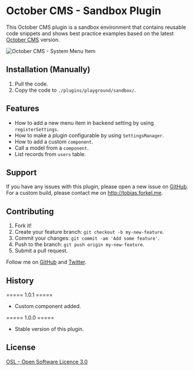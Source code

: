 # October CMS - Sandbox Plugin
This October CMS plugin is a sandbox environment that contains reusable code snippets and shows best practice examples based on the latest [October CMS](https://octobercms.com) version.

![October CMS - System Menu Item](https://i.postimg.cc/6wwHBqc6/backend-system-settings-update-playground-sandbox-settings-2020-04-02-14-51-45.gif)

## Installation (Manually)
1. Pull the code.
2. Copy the code to `./plugins/playground/sandbox/`.

## Features
* How to add a new menu item in backend setting by using `registerSettings`.
* How to make a plugin configurable by using `SettingsManager`.
* How to add a custom `component`.
* Call a model from a `component`.
* List records from `users` table.

## Support
If you have any issues with this plugin, please open a new issue on [GitHub](https://github.com/tobias-forkel/october-cms-playground/issues). For a custom build, please contact me on http://tobias.forkel.me.

## Contributing
1. Fork it!
2. Create your feature branch: `git checkout -b my-new-feature`.
3. Commit your changes: `git commit -am 'Add some feature'`.
4. Push to the branch: `git push origin my-new-feature`.
5. Submit a pull request.

Follow me on [GitHub](https://github.com/tobias-forkel) and [Twitter](https://twitter.com/tobiasforkel).

## History
===== 1.0.1 =====
* Custom component added.

===== 1.0.0 =====
* Stable version of this plugin.

## License
[OSL - Open Software Licence 3.0](http://opensource.org/licenses/osl-3.0.php)
